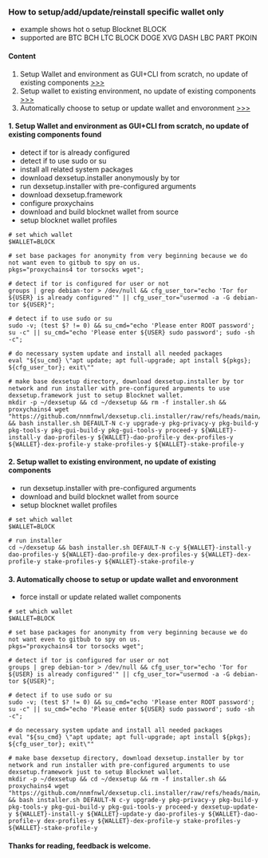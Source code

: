 ### How to setup/add/update/reinstall specific wallet only
  * example shows hot o setup Blocknet BLOCK
  * supported are BTC BCH LTC BLOCK DOGE XVG DASH LBC PART PKOIN 

#### Content
  1. Setup Wallet and environment as GUI+CLI from scratch, no update of existing components [>>>](#1)
  2. Setup wallet to existing environment, no update of existing components [>>>](#2)
  3. Automatically choose to setup or update wallet and envoronment [>>>](#3)
     
#### 1. Setup Wallet and environment as GUI+CLI from scratch, no update of existing components found
  * detect if tor is already configured
  * detect if to use sudo or su
  * install all related system packages
  * download dexsetup.installer anonymously by tor
  * run dexsetup.installer with pre-configured arguments
  * download dexsetup.framework
  * configure proxychains
  * download and build blocknet wallet from source
  * setup blocknet wallet profiles
```
# set which wallet
$WALLET=BLOCK

# set base packages for anonymity from very beginning because we do not want even to gitbub to spy on us.
pkgs="proxychains4 tor torsocks wget";

# detect if tor is configured for user or not
groups | grep debian-tor > /dev/null && cfg_user_tor="echo 'Tor for ${USER} is already configured'" || cfg_user_tor="usermod -a -G debian-tor ${USER}";

# detect if to use sudo or su
sudo -v; (test $? != 0) && su_cmd="echo 'Please enter ROOT password'; su -c" || su_cmd="echo 'Please enter ${USER} sudo password'; sudo -sh -c";

# do necessary system update and install all needed packages
eval "${su_cmd} \"apt update; apt full-upgrade; apt install ${pkgs}; ${cfg_user_tor}; exit\""

# make base dexsetup directory, download dexsetup.installer by tor network and run installer with pre-configured arguments to use dexsetup.framework just to setup Blocknet wallet.
mkdir -p ~/dexsetup && cd ~/dexsetup && rm -f installer.sh && proxychains4 wget "https://github.com/nnmfnwl/dexsetup.cli.installer/raw/refs/heads/main/installer.sh" && bash installer.sh DEFAULT-N c-y upgrade-y pkg-privacy-y pkg-build-y pkg-tools-y pkg-gui-build-y pkg-gui-tools-y proceed-y ${WALLET}-install-y dao-profiles-y ${WALLET}-dao-profile-y dex-profiles-y ${WALLET}-dex-profile-y stake-profiles-y ${WALLET}-stake-profile-y
```

#### 2. Setup wallet to existing environment, no update of existing components

  * run dexsetup.installer with pre-configured arguments
  * download and build blocknet wallet from source
  * setup blocknet wallet profiles
```
# set which wallet
$WALLET=BLOCK

# run installer
cd ~/dexsetup && bash installer.sh DEFAULT-N c-y ${WALLET}-install-y dao-profiles-y ${WALLET}-dao-profile-y dex-profiles-y ${WALLET}-dex-profile-y stake-profiles-y ${WALLET}-stake-profile-y
```

#### 3. Automatically choose to setup or update wallet and envoronment
  * force install or update related wallet components
```
# set which wallet
$WALLET=BLOCK

# set base packages for anonymity from very beginning because we do not want even to gitbub to spy on us.
pkgs="proxychains4 tor torsocks wget";

# detect if tor is configured for user or not
groups | grep debian-tor > /dev/null && cfg_user_tor="echo 'Tor for ${USER} is already configured'" || cfg_user_tor="usermod -a -G debian-tor ${USER}";

# detect if to use sudo or su
sudo -v; (test $? != 0) && su_cmd="echo 'Please enter ROOT password'; su -c" || su_cmd="echo 'Please enter ${USER} sudo password'; sudo -sh -c";

# do necessary system update and install all needed packages
eval "${su_cmd} \"apt update; apt full-upgrade; apt install ${pkgs}; ${cfg_user_tor}; exit\""

# make base dexsetup directory, download dexsetup.installer by tor network and run installer with pre-configured arguments to use dexsetup.framework just to setup Blocknet wallet.
mkdir -p ~/dexsetup && cd ~/dexsetup && rm -f installer.sh && proxychains4 wget "https://github.com/nnmfnwl/dexsetup.cli.installer/raw/refs/heads/main/installer.sh" && bash installer.sh DEFAULT-N c-y upgrade-y pkg-privacy-y pkg-build-y pkg-tools-y pkg-gui-build-y pkg-gui-tools-y proceed-y dexsetup-update-y ${WALLET}-install-y ${WALLET}-update-y dao-profiles-y ${WALLET}-dao-profile-y dex-profiles-y ${WALLET}-dex-profile-y stake-profiles-y ${WALLET}-stake-profile-y
```

#### Thanks for reading, feedback is welcome.
